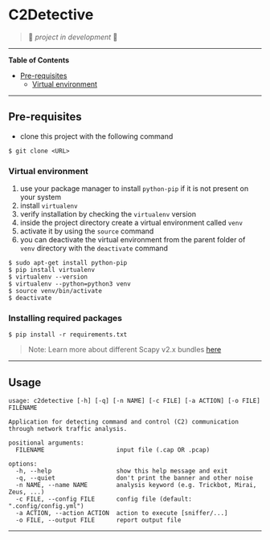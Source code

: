 # C2Detective

> :construction:   *project in development*    :construction:

---
**Table of Contents**

- [Pre-requisites](#pre-requisites)
    - [Virtual environment](#virtual-environment)


---
## Pre-requisites

- clone this project with the following command

```
$ git clone <URL>
```

### Virtual environment

1. use your package manager to install `python-pip` if it is not present on your system
2. install `virtualenv`
3. verify installation by checking the `virtualenv` version
4. inside the project directory create a virtual environment called `venv`
5. activate it by using the `source` command
6. you can deactivate the virtual environment from the parent folder of `venv` directory with the `deactivate` command

```
$ sudo apt-get install python-pip
$ pip install virtualenv
$ virtualenv --version
$ virtualenv --python=python3 venv
$ source venv/bin/activate
$ deactivate
```

### Installing required packages

```
$ pip install -r requirements.txt
```

> Note: Learn more about different Scapy v2.x bundles [here](https://scapy.readthedocs.io/en/latest/installation.html)

---
## Usage

```
usage: c2detective [-h] [-q] [-n NAME] [-c FILE] [-a ACTION] [-o FILE] FILENAME

Application for detecting command and control (C2) communication through network traffic analysis.

positional arguments:
  FILENAME                    input file (.cap OR .pcap)

options:
  -h, --help                  show this help message and exit
  -q, --quiet                 don't print the banner and other noise
  -n NAME, --name NAME        analysis keyword (e.g. Trickbot, Mirai, Zeus, ...)
  -c FILE, --config FILE      config file (default: ".config/config.yml")
  -a ACTION, --action ACTION  action to execute [sniffer/...]
  -o FILE, --output FILE      report output file
```

---
